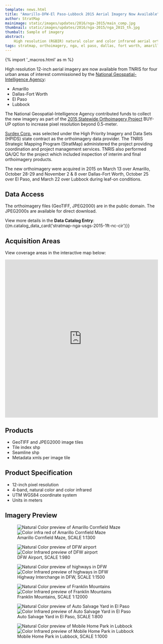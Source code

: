 ```yaml
---
template: news.html
title: "Amarillo-DFW-El Paso-Lubbock 2015 Aerial Imagery Now Available"
author: StratMap
mainimage: static/images/updates/2016/nga-2015/main_comp.jpg
thumbnail: static/images/updates/2016/nga-2015/nga_2015_th.jpg
thumbalt: Sample of imagery
abstract:
    High resolution (RGBIR) natural color and color infrared aerial orthoimagery are now available from TNRIS for four urban areas.
tags: stratmap, orthoimagery, nga, el paso, dallas, fort worth, amarillo, lubbock
---
```


{% import '_macros.html' as m %}

High resolution 12-inch aerial imagery are now available from TNRIS for four urban areas of interest commissioned by the [National Geospatial-Intelligence Agency](https://www.nga.mil/Pages/Default.aspx): 
- Amarillo
- Dallas-Fort Worth
- El Paso
- Lubbock

The National Geospatial-Intelligence Agency contributed funds to collect the new imagery as part of the [2015 Statewide Orthoimagery Project](https://tnris.org/2015-statewide-orthoimagery-project/) BUY-UP option to increase pixel resolution beyond 0.5-meter.

[Surdex Corp.](https://www.surdex.net) was selected under the High Priority Imagery and Data Sets (HPIDS) state contract as the orthoimagery data provider. The TNRIS Strategic Mapping Program (StratMap) administered the project providing coordination and project management services. TNRIS also performed QA/QC for the project which included inspection of interim and final orthoimagery products.

The new orthoimagery were acquired in 2015 on March 13 over Amarillo, October 28-29 and November 2 & 8 over Dallas-Fort Worth, October 25 over El Paso, and March 22 over Lubbock during leaf-on conditions.

## Data Access

The orthoimagery files (GeoTIFF, JPEG2000) are in the public domain. The JPEG2000s are available for direct download.

View more details in the **Data Catalog Entry**:
{{m.catalog_data_card('stratmap-nga-usgs-2015-1ft-nc-cir')}}

## Acquisition Areas
View coverage areas in the interactive map below:

<iframe width="100%" height="520" frameborder="0" src="https://tnris.cartodb.com/viz/3eeb0c6e-df08-11e5-be12-0e787de82d45/embed_map" allowfullscreen webkitallowfullscreen mozallowfullscreen oallowfullscreen msallowfullscreen></iframe>

## Products

- GeoTIFF and JPEG2000 image tiles
- Tile index shp
- Seamline shp
- Metadata xmls per image tile

## Product Specification

- 12-inch pixel resolution
- 4-band, natural color and color infrared
- UTM WGS84 coordinate system 
- Units in meters

## Imagery Preview

<figure class="data-preview">
<div id="imageCompare1" class='twentytwenty-container natural-color-infrared'>
  <img class="img-responsive" src="{{m.link('static/images/updates/2016/nga-2015/nga15amarillo_cornfieldmaze_nc_1to1300_20150313.jpg')}}" alt="Natural Color preview of Amarillo Cornfield Maze">
  <img class="img-responsive" src="{{m.link('static/images/updates/2016/nga-2015/nga15amarillo_cornfieldmaze_cir_1to1300_20150313.jpg')}}" alt="Color infra red of Amarillo Cornfield Maze">
</div>
<figcaption>Amarillo Cornfield Maze, SCALE 1:1300</figcaption>
</figure>

<figure class="data-preview">
<div id="imageCompare1" class='twentytwenty-container natural-color-infrared'>
  <img class="img-responsive" src="{{m.link('static/images/updates/2016/nga-2015/nga15dfw_dfwairport_nc_1to980_20151029.jpg')}}" alt="Natural Color preview of DFW airport">
  <img class="img-responsive" src="{{m.link('static/images/updates/2016/nga-2015/nga15dfw_dfwairport_cir_1to980_20151029.jpg')}}" alt="Color Infrared preview of DFW airport">
</div>
<figcaption>DFW Airport, SCALE 1:980</figcaption>
</figure>

<figure class="data-preview">
<div id="imageCompare1" class='twentytwenty-container natural-color-infrared'>
  <img class="img-responsive" src="{{m.link('static/images/updates/2016/nga-2015/nga15dfw_fwexchange_nc_1to1500_20151029.jpg')}}" alt="Natural Color preview of highways in DFW">
  <img class="img-responsive" src="{{m.link('static/images/updates/2016/nga-2015/nga15dfw_fwexchange_cir_1to1500_20151029.jpg')}}" alt="Color Infrared preview of highways in DFW">
</div>
<figcaption>Highway Interchange in DFW, SCALE 1:1500</figcaption>
</figure>

<figure class="data-preview">
<div id="imageCompare1" class='twentytwenty-container natural-color-infrared'>
  <img class="img-responsive" src="{{m.link('static/images/updates/2016/nga-2015/nga15elpaso_franklinmts_nc_1to12000_20151025.jpg')}}" alt="Natural Color preview of Franklin Mountains">
  <img class="img-responsive" src="{{m.link('static/images/updates/2016/nga-2015/nga15elpaso_franklinmts_cir_1to12000_20151025.jpg')}}" alt="Color Infrared preview of Franklin Mountains">
</div>
<figcaption>Franklin Mountains, SCALE 1:12000</figcaption>
</figure>

<figure class="data-preview">
<div id="imageCompare1" class='twentytwenty-container natural-color-infrared'>
  <img class="img-responsive" src="{{m.link('static/images/updates/2016/nga-2015/nga15elpaso_autosalvageyard_nc_1to800_20151025.jpg')}}" alt="Natural Color preview of Auto Salvage Yard in El Paso">
  <img class="img-responsive" src="{{m.link('static/images/updates/2016/nga-2015/nga15elpaso_autosalvageyard_cir_1to800_20151025.jpg')}}" alt="Color Infrared preview of Auto Salvage Yard in El Paso">
</div>
<figcaption>Auto Salvage Yard in El Paso, SCALE 1:800</figcaption>
</figure>

<figure class="data-preview">
<div id="imageCompare1" class='twentytwenty-container natural-color-infrared'>
  <img class="img-responsive" src="{{m.link('static/images/updates/2016/nga-2015/nga15lubbock_mobilehomepark_nc_1to1000_20150322.jpg')}}" alt="Natural Color preview of Mobile Home Park in Lubbock">
  <img class="img-responsive" src="{{m.link('static/images/updates/2016/nga-2015/nga15lubbock_mobilehomepark_cir_1to1000_20150322.jpg')}}" alt="Color Infrared preview of Mobile Home Park in Lubbock">
</div>
<figcaption>Mobile Home Park in Lubbock, SCALE 1:1000</figcaption>
</figure>

